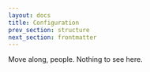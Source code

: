 ```yaml
---
layout: docs
title: Configuration
prev_section: structure
next_section: frontmatter
---
```


Move along, people. Nothing to see here.
